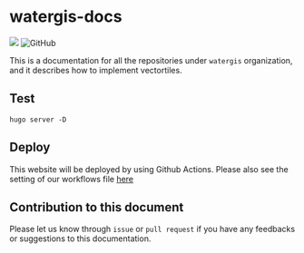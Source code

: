 # watergis-docs
![](https://github.com/watergis/watergis-docs/workflows/github%20pages/badge.svg)
![GitHub](https://img.shields.io/github/license/watergis/watergis-docs)

This is a documentation for all the repositories under `watergis` organization, and it describes how to implement vectortiles.

## Test

```
hugo server -D
```

## Deploy

This website will be deployed by using Github Actions. Please also see the setting of our workflows file [here](./.github/workflows/gh-pages.yml)

## Contribution to this document

Please let us know through `issue` or `pull request` if you have any feedbacks or suggestions to this documentation.
